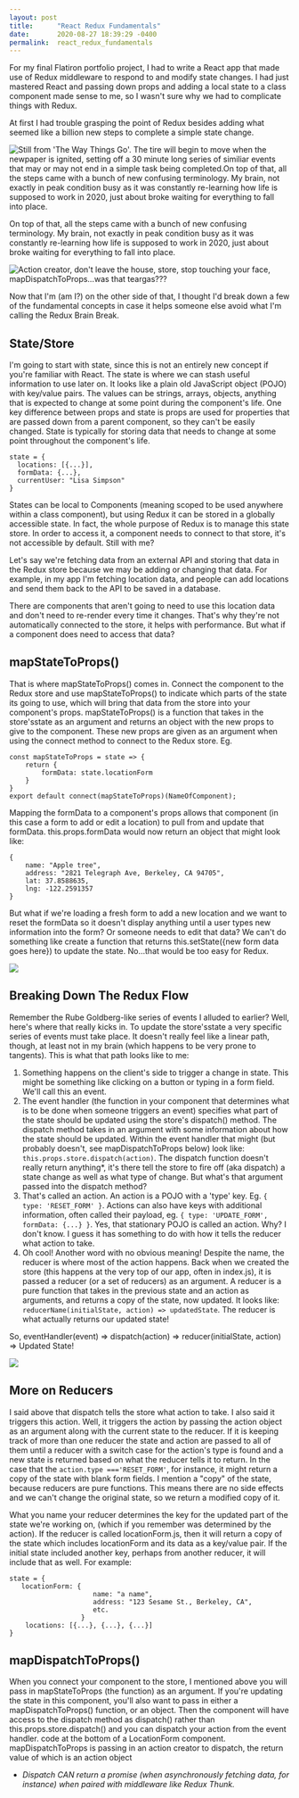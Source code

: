 ```yaml
---
layout: post
title:      "React Redux Fundamentals"
date:       2020-08-27 18:39:29 -0400
permalink:  react_redux_fundamentals
---
```



For my final Flatiron portfolio project, I had to write a React app that made use of Redux middleware to respond to and modify state changes. I had just mastered React and passing down props and adding a local state to a class component made sense to me, so I wasn't sure why we had to complicate things with Redux.

At first I had trouble grasping the point of Redux besides adding what seemed like a billion new steps to complete a simple state change.

![Still from 'The Way Things Go'. The tire will begin to move when the newpaper is ignited, setting off a 30 minute long series of similiar events that may or may not end in a simple task being completed.On top of that, all the steps came with a bunch of new confusing terminology. My brain, not exactly in peak condition busy as it was constantly re-learning how life is supposed to work in 2020, just about broke waiting for everything to fall into place.](http://https://cdn-images-1.medium.com/max/1600/1*p88Flb91tq9GLjwf-ng_qg.png)

On top of that, all the steps came with a bunch of new confusing terminology. My brain, not exactly in peak condition busy as it was constantly re-learning how life is supposed to work in 2020, just about broke waiting for everything to fall into place.

![Action creator, don't leave the house, store, stop touching your face, mapDispatchToProps…was that teargas???](https://media.giphy.com/media/3o7aCWDyW0PJCsxHna/giphy.gif)

Now that I'm (am I?) on the other side of that, I thought I'd break down a few of the fundamental concepts in case it helps someone else avoid what I'm calling the Redux Brain Break.

## State/Store

I'm going to start with state, since this is not an entirely new concept if you're familiar with React. The state is where we can stash useful information to use later on. It looks like a plain old JavaScript object (POJO) with key/value pairs. The values can be strings, arrays, objects, anything that is expected to change at some point during the component's life. One key difference between props and state is props are used for properties that are passed down from a parent component, so they can't be easily changed. State is typically for storing data that needs to change at some point throughout the component's life.

```
state = {
  locations: [{...}],
  formData: {...},
  currentUser: "Lisa Simpson"
}
```

States can be local to Components (meaning scoped to be used anywhere within a class component), but using Redux it can be stored in a globally accessible state. In fact, the whole purpose of Redux is to manage this state store. In order to access it, a component needs to connect to that store, it's not accessible by default. Still with me?

Let's say we're fetching data from an external API and storing that data in the Redux store because we may be adding or changing that data. For example, in my app I'm fetching location data, and people can add locations and send them back to the API to be saved in a database.

There are components that aren't going to need to use this location data and don't need to re-render every time it changes. That's why they're not automatically connected to the store, it helps with performance. But what if a component does need to access that data?

## mapStateToProps()

That is where mapStateToProps() comes in. Connect the component to the Redux store and use mapStateToProps() to indicate which parts of the state its going to use, which will bring that data from the store into your component's props. mapStateToProps() is a function that takes in the store'sstate as an argument and returns an object with the new props to give to the component. These new props are given as an argument when using the connect method to connect to the Redux store. Eg.
```
const mapStateToProps = state => {
    return {
        formData: state.locationForm
    }
}
export default connect(mapStateToProps)(NameOfComponent);
```
Mapping the formData to a component's props allows that component (in this case a form to add or edit a location) to pull from and update that formData. this.props.formData would now return an object that might look like:
```
{
    name: "Apple tree",
    address: "2821 Telegraph Ave, Berkeley, CA 94705",
    lat: 37.8588635,
    lng: -122.2591357
}
```
But what if we're loading a fresh form to add a new location and we want to reset the formData so it doesn't display anything until a user types new information into the form? Or someone needs to edit that data? We can't do something like create a function that returns this.setState({new form data goes here}) to update the state. No…that would be too easy for Redux.

![](https://media.giphy.com/media/JRhS6WoswF8FxE0g2R/giphy.gif)

## Breaking Down The Redux Flow
Remember the Rube Goldberg-like series of events I alluded to earlier? Well, here's where that really kicks in. To update the store'sstate a very specific series of events must take place. It doesn't really feel like a linear path, though, at least not in my brain (which happens to be very prone to tangents). This is what that path looks like to me:

1. Something happens on the client's side to trigger a change in state. This might be something like clicking on a button or typing in a form field. We'll call this an event.
2. The event handler (the function in your component that determines what is to be done when someone triggers an event) specifies what part of the state should be updated using the store's dispatch() method. The dispatch method takes in an argument with some information about how the state should be updated. Within the event handler that might (but probably doesn't, see mapDispatchToProps below) look like: `this.props.store.dispatch(action)`. The dispatch function doesn't really return anything*, it's there tell the store to fire off (aka dispatch) a state change as well as what type of change. But what's that argument passed into the dispatch method?
3. That's called an action. An action is a POJO with a 'type' key. Eg. `{ type: 'RESET_FORM' }`. Actions can also have keys with additional information, often called their payload, eg. `{ type: 'UPDATE_FORM', formData: {...} }`. Yes, that stationary POJO is called an action. Why? I don't know. I guess it has something to do with how it tells the reducer what action to take.
4. Oh cool! Another word with no obvious meaning! Despite the name, the reducer is where most of the action happens. Back when we created the store (this happens at the very top of our app, often in index.js), it is passed a reducer (or a set of reducers) as an argument. A reducer is a pure function that takes in the previous state and an action as arguments, and returns a copy of the state, now updated. It looks like: `reducerName(initialState, action) => updatedState`. The reducer is what actually returns our updated state!

So, eventHandler(event) => dispatch(action) => reducer(initialState, action) => Updated State!

![](https://media.giphy.com/media/inyqrgp9o3NUA/source.gif)

## More on Reducers
I said above that dispatch tells the store what action to take. I also said it triggers this action. Well, it triggers the action by passing the action object as an argument along with the current state to the reducer. If it is keeping track of more than one reducer the state and action are passed to all of them until a reducer with a switch case for the action's type is found and a new state is returned based on what the reducer tells it to return. In the case that the `action.type ==='RESET_FORM'`, for instance, it might return a copy of the state with blank form fields. I mention a "copy" of the state, because reducers are pure functions. This means there are no side effects and we can't change the original state, so we return a modified copy of it.

What you name your reducer determines the key for the updated part of the state we're working on, (which if you remember was determined by the action). If the reducer is called locationForm.js, then it will return a copy of the state which includes locationForm and its data as a key/value pair. If the initial state included another key, perhaps from another reducer, it will include that as well. For example:
```
state = {
   locationForm: {
                     name: "a name",
                     address: "123 Sesame St., Berkeley, CA",
                     etc.
                  }
    locations: [{...}, {...}, {...}]
}
```

## mapDispatchToProps()
When you connect your component to the store, I mentioned above you will pass in mapStateToProps (the function) as an argument. If you're updating the state in this component, you'll also want to pass in either a mapDispatchToProps() function, or an object. Then the component will have access to the dispatch method as dispatch() rather than this.props.store.dispatch() and you can dispatch your action from the event handler.
code at the bottom of a LocationForm component. mapDispatchToProps is passing in an action creator to dispatch, the return value of which is an action object

* *Dispatch CAN return a promise (when asynchronously fetching data, for instance) when paired with middleware like Redux Thunk.*


